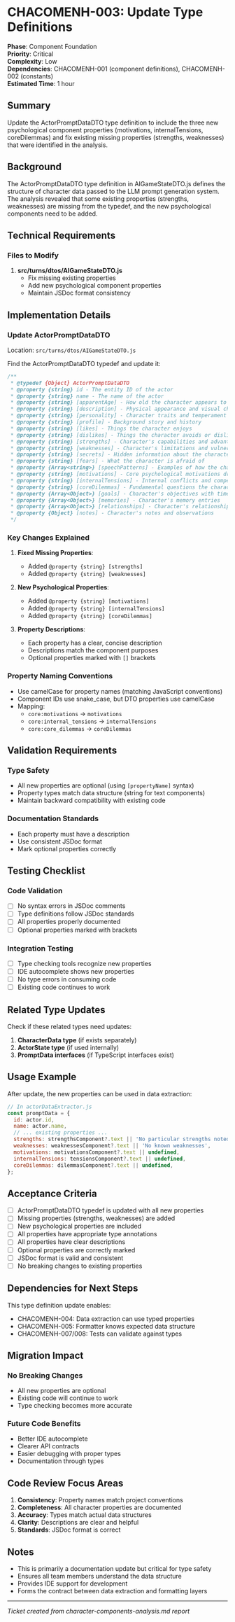# CHACOMENH-003: Update Type Definitions

**Phase**: Component Foundation  
**Priority**: Critical  
**Complexity**: Low  
**Dependencies**: CHACOMENH-001 (component definitions), CHACOMENH-002 (constants)  
**Estimated Time**: 1 hour

## Summary

Update the ActorPromptDataDTO type definition to include the three new psychological component properties (motivations, internalTensions, coreDilemmas) and fix existing missing properties (strengths, weaknesses) that were identified in the analysis.

## Background

The ActorPromptDataDTO type definition in AIGameStateDTO.js defines the structure of character data passed to the LLM prompt generation system. The analysis revealed that some existing properties (strengths, weaknesses) are missing from the typedef, and the new psychological components need to be added.

## Technical Requirements

### Files to Modify

1. **src/turns/dtos/AIGameStateDTO.js**
   - Fix missing existing properties
   - Add new psychological component properties
   - Maintain JSDoc format consistency

## Implementation Details

### Update ActorPromptDataDTO

Location: `src/turns/dtos/AIGameStateDTO.js`

Find the ActorPromptDataDTO typedef and update it:

```javascript
/**
 * @typedef {Object} ActorPromptDataDTO
 * @property {string} id - The entity ID of the actor
 * @property {string} name - The name of the actor
 * @property {string} [apparentAge] - How old the character appears to be
 * @property {string} [description] - Physical appearance and visual characteristics
 * @property {string} [personality] - Character traits and temperament
 * @property {string} [profile] - Background story and history
 * @property {string} [likes] - Things the character enjoys
 * @property {string} [dislikes] - Things the character avoids or dislikes
 * @property {string} [strengths] - Character's capabilities and advantages
 * @property {string} [weaknesses] - Character's limitations and vulnerabilities
 * @property {string} [secrets] - Hidden information about the character
 * @property {string} [fears] - What the character is afraid of
 * @property {Array<string>} [speechPatterns] - Examples of how the character speaks
 * @property {string} [motivations] - Core psychological motivations driving behavior
 * @property {string} [internalTensions] - Internal conflicts and competing desires
 * @property {string} [coreDilemmas] - Fundamental questions the character grapples with
 * @property {Array<Object>} [goals] - Character's objectives with timestamps
 * @property {Array<Object>} [memories] - Character's memory entries
 * @property {Array<Object>} [relationships] - Character's relationships with other entities
 * @property {Object} [notes] - Character's notes and observations
 */
```

### Key Changes Explained

1. **Fixed Missing Properties**:
   - Added `@property {string} [strengths]` 
   - Added `@property {string} [weaknesses]`

2. **New Psychological Properties**:
   - Added `@property {string} [motivations]`
   - Added `@property {string} [internalTensions]`
   - Added `@property {string} [coreDilemmas]`

3. **Property Descriptions**:
   - Each property has a clear, concise description
   - Descriptions match the component purposes
   - Optional properties marked with `[]` brackets

### Property Naming Conventions

- Use camelCase for property names (matching JavaScript conventions)
- Component IDs use snake_case, but DTO properties use camelCase
- Mapping:
  - `core:motivations` → `motivations`
  - `core:internal_tensions` → `internalTensions`
  - `core:core_dilemmas` → `coreDilemmas`

## Validation Requirements

### Type Safety
- All new properties are optional (using `[propertyName]` syntax)
- Property types match data structure (string for text components)
- Maintain backward compatibility with existing code

### Documentation Standards
- Each property must have a description
- Use consistent JSDoc format
- Mark optional properties correctly

## Testing Checklist

### Code Validation
- [ ] No syntax errors in JSDoc comments
- [ ] Type definitions follow JSDoc standards
- [ ] All properties properly documented
- [ ] Optional properties marked with brackets

### Integration Testing
- [ ] Type checking tools recognize new properties
- [ ] IDE autocomplete shows new properties
- [ ] No type errors in consuming code
- [ ] Existing code continues to work

## Related Type Updates

Check if these related types need updates:

1. **CharacterData type** (if exists separately)
2. **ActorState type** (if used internally)
3. **PromptData interfaces** (if TypeScript interfaces exist)

## Usage Example

After update, the new properties can be used in data extraction:

```javascript
// In actorDataExtractor.js
const promptData = {
  id: actor.id,
  name: actor.name,
  // ... existing properties ...
  strengths: strengthsComponent?.text || 'No particular strengths noted',
  weaknesses: weaknessesComponent?.text || 'No known weaknesses',
  motivations: motivationsComponent?.text || undefined,
  internalTensions: tensionsComponent?.text || undefined,
  coreDilemmas: dilemmasComponent?.text || undefined,
};
```

## Acceptance Criteria

- [ ] ActorPromptDataDTO typedef is updated with all new properties
- [ ] Missing properties (strengths, weaknesses) are added
- [ ] New psychological properties are included
- [ ] All properties have appropriate type annotations
- [ ] All properties have clear descriptions
- [ ] Optional properties are correctly marked
- [ ] JSDoc format is valid and consistent
- [ ] No breaking changes to existing properties

## Dependencies for Next Steps

This type definition update enables:
- CHACOMENH-004: Data extraction can use typed properties
- CHACOMENH-005: Formatter knows expected data structure
- CHACOMENH-007/008: Tests can validate against types

## Migration Impact

### No Breaking Changes
- All new properties are optional
- Existing code will continue to work
- Type checking becomes more accurate

### Future Code Benefits
- Better IDE autocomplete
- Clearer API contracts
- Easier debugging with proper types
- Documentation through types

## Code Review Focus Areas

1. **Consistency**: Property names match project conventions
2. **Completeness**: All character properties are documented
3. **Accuracy**: Types match actual data structures
4. **Clarity**: Descriptions are clear and helpful
5. **Standards**: JSDoc format is correct

## Notes

- This is primarily a documentation update but critical for type safety
- Ensures all team members understand the data structure
- Provides IDE support for development
- Forms the contract between data extraction and formatting layers

---

*Ticket created from character-components-analysis.md report*